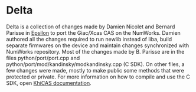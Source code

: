 # Delta

Delta is a collection of changes made by Damien Nicolet and Bernard Parisse in [Epsilon](https://github.com/numworks/epsilon) to port the Giac/Xcas CAS on the NumWorks. Damien authored all the changes required to run newlib instead of liba, build separate firmwares on the device and maintain changes synchronized with NumWorks repository. Most of the changes made by B. Parisse are in the files python/port/port.cpp and python/port/mod/kandinsky/modkandinsky.cpp (C SDK). On other files, a few changes were made, mostly to make public some methods that were protected or private. For more information on how to compile and use the C SDK, open [KhiCAS documentation](https://www-fourier.ujf-grenoble.fr/~parisse/numworks/khicasnw.html).

